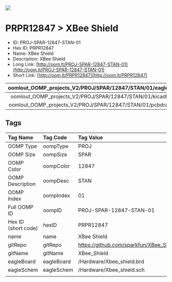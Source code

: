 


  
![][im]
# PRPR12847 > XBee Shield

- ID: PROJ-SPAR-12847-STAN-01
- Hex ID: PRPR12847
- Name: XBee Shield
- Description: XBee Shield
- Long Link: [http://oom.lt/PROJ-SPAR-12847-STAN-01](http://oom.lt/PROJ-SPAR-12847-STAN-01)
- Short Link: [http://oom.lt/PRPR12847](http://oom.lt/PRPR12847)
  

|oomlout_OOMP_projects_V2/PROJ/SPAR/12847/STAN/01/eagleImage.png|oomlout_OOMP_projects_V2/PROJ/SPAR/12847/STAN/01/eagleSchemImage.png|oomlout_OOMP_projects_V2/PROJ/SPAR/12847/STAN/01/kicadPcb3dFront.png|oomlout_OOMP_projects_V2/PROJ/SPAR/12847/STAN/01/kicadPcb3dBack.png|
| :---: | :---: | :---: | :---: |
|oomlout_OOMP_projects_V2/PROJ/SPAR/12847/STAN/01/kicadPcb3d.png|oomlout_OOMP_projects_V2/PROJ/SPAR/12847/STAN/01/bomBack.png|oomlout_OOMP_projects_V2/PROJ/SPAR/12847/STAN/01/bomFront.png|oomlout_OOMP_projects_V2/PROJ/SPAR/12847/STAN/01/pcbdraw.svg|
|oomlout_OOMP_projects_V2/PROJ/SPAR/12847/STAN/01/pcbdrawBack.svg||||

## Tags
  

|Tag Name|Tag Code|Tag Value|
| :--- | :--- | :--- |
|OOMP Type|oompType|PROJ|
|OOMP Size|oompSize|SPAR|
|OOMP Color|oompColor|12847|
|OOMP Description|oompDesc|STAN|
|OOMP Index|oompIndex|01|
|Full OOMP ID|oompID|PROJ-SPAR-12847-STAN-01|
|Hex ID (short code)|hexID|PRPR12847|
|name|name|XBee Shield|
|gitRepo|gitRepo|https://github.com/sparkfun/XBee_Shield|
|gitName|gitName|XBee_Shield|
|eagleBoard|eagleBoard|/Hardware/Xbee_shield.brd|
|eagleSchem|eagleSchem|/Hardware/Xbee_shield.sch|
||||



[im]: PROJ/SPAR/12847/STAN/01/kicadPcb3d_450.png

